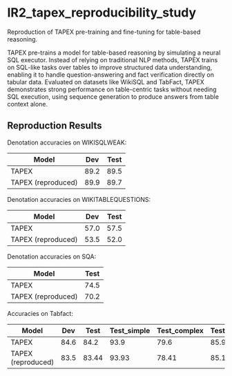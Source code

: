 # IR2_tapex_reproducibility_study

Reproduction of TAPEX pre-training and fine-tuning for table-based reasoning.

TAPEX pre-trains a model for table-based reasoning by simulating a neural SQL executor. Instead of relying on traditional NLP methods, TAPEX trains on SQL-like tasks over tables to improve structured data understanding, enabling it to handle question-answering and fact verification directly on tabular data. Evaluated on datasets like WikiSQL and TabFact, TAPEX demonstrates strong performance on table-centric tasks without needing SQL execution, using sequence generation to produce answers from table context alone.


## Reproduction Results

Denotation accuracies on WIKISQLWEAK:

| Model | Dev | Test |
|-------|-----|------|
| TAPEX | 89.2 | 89.5 |
| TAPEX (reproduced) | 89.9 | 89.7  |


Denotation accuracies on WIKITABLEQUESTIONS:

| Model | Dev | Test |
|-------|-----|------|
| TAPEX | 57.0 | 57.5 |
| TAPEX (reproduced) | 53.5 | 52.0 |

Denotation accuracies on SQA:

| Model | Test |
|-------|------|
| TAPEX |  74.5 |
| TAPEX (reproduced) | 70.2 |

Accuracies on Tabfact:

| Model | Dev | Test | Test_simple | Test_complex | Test_small |
|-------|-----|------|------|------|------|
| TAPEX | 84.6 | 84.2 | 93.9 | 79.6 | 85.9 |  
| TAPEX (reproduced) | 83.5 | 83.44 | 93.93 | 78.41 | 85.14 |





